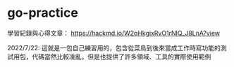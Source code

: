 # go-practice

學習紀錄與心得文章： https://hackmd.io/W2qHkgixRvO1rNIQ_J8LnA?view

2022/7/22: 這就是一包自己練習用的，包含從菜鳥到後來當成工作時寫功能的測試用包，代碼當然比較凌亂，但是也提供了許多領域、工具的實際使用範例